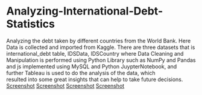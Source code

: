 # Analyzing-International-Debt-Statistics

Analyzing the debt taken by different countries from the World Bank.
Here Data is collected and imported from Kaggle.
There are three datasets that is international_debt table, IDSData, IDSCountry where Data Cleaning and Manipulation is performed using Python Library such as NumPy and 
Pandas and js implemented using MySQL and Python JuypterNotebook, and  
further Tableau is used to do the analysis of the data, which  
resulted into  some great  insights that can help to  take future decisions.
[Screenshot](image_1.png)
[Screenshot](image_2.png)
[Screenshot](image_3.png)
[Screenshot](image_4.png)
